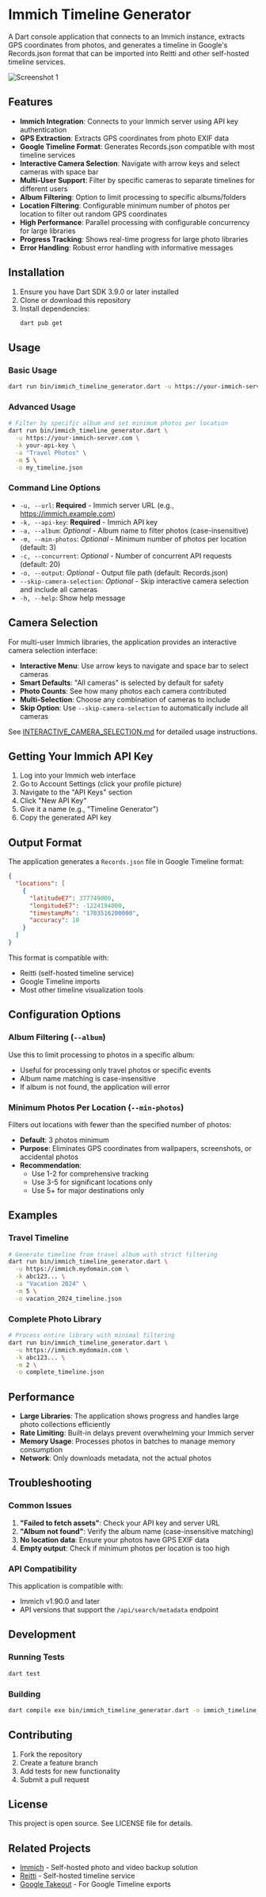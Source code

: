 # Immich Timeline Generator

A Dart console application that connects to an Immich instance, extracts GPS coordinates from photos, and generates a timeline in Google's Records.json format that can be imported into Reitti and other self-hosted timeline services.

![Screenshot 1](resources/screenshot_1.png)

## Features

- **Immich Integration**: Connects to your Immich server using API key authentication
- **GPS Extraction**: Extracts GPS coordinates from photo EXIF data
- **Google Timeline Format**: Generates Records.json compatible with most timeline services
- **Interactive Camera Selection**: Navigate with arrow keys and select cameras with space bar
- **Multi-User Support**: Filter by specific cameras to separate timelines for different users
- **Album Filtering**: Option to limit processing to specific albums/folders
- **Location Filtering**: Configurable minimum number of photos per location to filter out random GPS coordinates
- **High Performance**: Parallel processing with configurable concurrency for large libraries
- **Progress Tracking**: Shows real-time progress for large photo libraries
- **Error Handling**: Robust error handling with informative messages

## Installation

1. Ensure you have Dart SDK 3.9.0 or later installed
2. Clone or download this repository
3. Install dependencies:
   ```bash
   dart pub get
   ```

## Usage

### Basic Usage

```bash
dart run bin/immich_timeline_generator.dart -u https://your-immich-server.com -k your-api-key
```

### Advanced Usage

```bash
# Filter by specific album and set minimum photos per location
dart run bin/immich_timeline_generator.dart \
  -u https://your-immich-server.com \
  -k your-api-key \
  -a "Travel Photos" \
  -m 5 \
  -o my_timeline.json
```

### Command Line Options

- `-u, --url`: **Required** - Immich server URL (e.g., https://immich.example.com)
- `-k, --api-key`: **Required** - Immich API key
- `-a, --album`: *Optional* - Album name to filter photos (case-insensitive)
- `-m, --min-photos`: *Optional* - Minimum number of photos per location (default: 3)
- `-c, --concurrent`: *Optional* - Number of concurrent API requests (default: 20)
- `-o, --output`: *Optional* - Output file path (default: Records.json)
- `--skip-camera-selection`: *Optional* - Skip interactive camera selection and include all cameras
- `-h, --help`: Show help message

## Camera Selection

For multi-user Immich libraries, the application provides an interactive camera selection interface:

- **Interactive Menu**: Use arrow keys to navigate and space bar to select cameras
- **Smart Defaults**: "All cameras" is selected by default for safety
- **Photo Counts**: See how many photos each camera contributed
- **Multi-Selection**: Choose any combination of cameras to include
- **Skip Option**: Use `--skip-camera-selection` to automatically include all cameras

See [INTERACTIVE_CAMERA_SELECTION.md](INTERACTIVE_CAMERA_SELECTION.md) for detailed usage instructions.

## Getting Your Immich API Key

1. Log into your Immich web interface
2. Go to Account Settings (click your profile picture)
3. Navigate to the "API Keys" section
4. Click "New API Key"
5. Give it a name (e.g., "Timeline Generator")
6. Copy the generated API key

## Output Format

The application generates a `Records.json` file in Google Timeline format:

```json
{
  "locations": [
    {
      "latitudeE7": 377749000,
      "longitudeE7": -1224194000,
      "timestampMs": "1703516200000",
      "accuracy": 10
    }
  ]
}
```

This format is compatible with:
- Reitti (self-hosted timeline service)
- Google Timeline imports
- Most other timeline visualization tools

## Configuration Options

### Album Filtering (`--album`)

Use this to limit processing to photos in a specific album:
- Useful for processing only travel photos or specific events
- Album name matching is case-insensitive
- If album is not found, the application will error

### Minimum Photos Per Location (`--min-photos`)

Filters out locations with fewer than the specified number of photos:
- **Default**: 3 photos minimum
- **Purpose**: Eliminates GPS coordinates from wallpapers, screenshots, or accidental photos
- **Recommendation**: 
  - Use 1-2 for comprehensive tracking
  - Use 3-5 for significant locations only
  - Use 5+ for major destinations only

## Examples

### Travel Timeline
```bash
# Generate timeline from travel album with strict filtering
dart run bin/immich_timeline_generator.dart \
  -u https://immich.mydomain.com \
  -k abc123... \
  -a "Vacation 2024" \
  -m 5 \
  -o vacation_2024_timeline.json
```

### Complete Photo Library
```bash
# Process entire library with minimal filtering
dart run bin/immich_timeline_generator.dart \
  -u https://immich.mydomain.com \
  -k abc123... \
  -m 2 \
  -o complete_timeline.json
```

## Performance

- **Large Libraries**: The application shows progress and handles large photo collections efficiently
- **Rate Limiting**: Built-in delays prevent overwhelming your Immich server
- **Memory Usage**: Processes photos in batches to manage memory consumption
- **Network**: Only downloads metadata, not the actual photos

## Troubleshooting

### Common Issues

1. **"Failed to fetch assets"**: Check your API key and server URL
2. **"Album not found"**: Verify the album name (case-insensitive matching)
3. **No location data**: Ensure your photos have GPS EXIF data
4. **Empty output**: Check if minimum photos per location is too high

### API Compatibility

This application is compatible with:
- Immich v1.90.0 and later
- API versions that support the `/api/search/metadata` endpoint

## Development

### Running Tests
```bash
dart test
```

### Building
```bash
dart compile exe bin/immich_timeline_generator.dart -o immich_timeline_generator
```

## Contributing

1. Fork the repository
2. Create a feature branch
3. Add tests for new functionality
4. Submit a pull request

## License

This project is open source. See LICENSE file for details.

## Related Projects

- [Immich](https://immich.app/) - Self-hosted photo and video backup solution
- [Reitti](https://github.com/isokissa3/Reitti) - Self-hosted timeline service
- [Google Takeout](https://takeout.google.com/) - For Google Timeline exports
